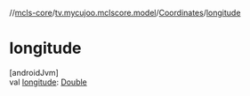 //[mcls-core](../../../index.md)/[tv.mycujoo.mclscore.model](../index.md)/[Coordinates](index.md)/[longitude](longitude.md)

# longitude

[androidJvm]\
val [longitude](longitude.md): [Double](https://kotlinlang.org/api/latest/jvm/stdlib/kotlin/-double/index.html)
